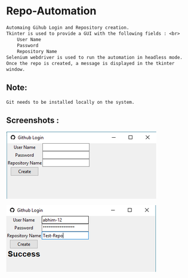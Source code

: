 # Repo-Automation <br>
	Automaing Gihub Login and Repository creation.
	Tkinter is used to provide a GUI with the following fields : <br>
		User Name
		Password
		Repository Name
	Selenium webdriver is used to run the automation in headless mode.
	Once the repo is created, a message is displayed in the tkinter window.

## Note: <br>
	Git needs to be installed locally on the system.

## Screenshots : <br>
 ![](result/creation.PNG)

 ![](result/result.PNG)
